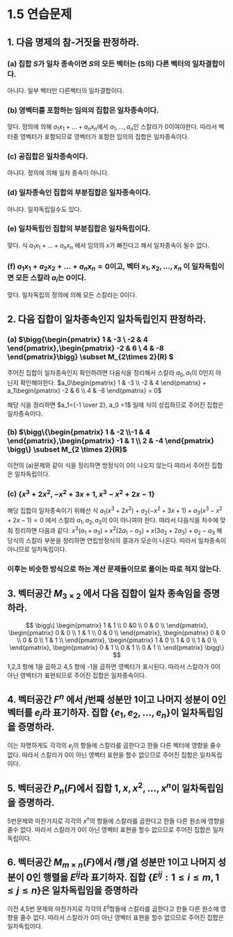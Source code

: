 # 1.5 연습문제

## 1. 다음 명제의 참-거짓을 판정하라. 

### (a) 집합 $S$가 일차 종속이면 $S$의 모든 벡터는 (S의) 다른 벡터의 일차결합이다.

아니다. 일부 벡터만 다른벡터의 일차결합이다.

### (b) 영벡터를 포함하는 임의의 집합은 일차종속이다.

맞다. 정의에 의해 $a_1x_1+\dotsc+a_nx_n$에서 $a_1,\dotsc, a_n$인 스칼라가 0이여야한다. 따라서 벡터중 영벡터가 포함되므로 영벡터가 포함한 임의의 집합은 일차종속이다.

### (c) 공집합은 일차종속이다.

아니다. 정의에 의해 일차 종속이 아니다. 

### (d) 일차종속인 집합의 부분집합은 일차종속이다.

아니다. 일차독립일수도 있다.

### (e) 일차독립인 집합의 부분집합은 일차독립이다.

맞다. 식 $a_1x_1+\dotsc+a_nx_n$ 에서 임의의 $x$가 빠진다고 해서 일차종속이 될수 없다.

### (f) $a_1x_1+a_2x_2+\dots+a_nx_n=0$이고, 벡터 $x_1,x_2,\dotsc,x_n$ 이 일차독립이면 모든 스칼라  $a_i$는 0이다.

맞다. 일차독립의 정의에 의해 모든 스칼라는 0이다.

## 2. 다음 집합이 일차종속인지 일차독립인지 판정하라.

### (a) $\bigg\{\begin{pmatrix} 1 & -3 \\ -2 & 4 \end{pmatrix},\begin{pmatrix} -2 & 6 \\ 4 & -8 \end{pmatrix}\bigg\} \subset M_{2\times 2}(R) $

주어진 집합이 일차종속인지 확인하려면 다음식을 정리해서 스칼라 $a_0,a_1$이  0인지 아닌지 확인해야한다.
$a_0\begin{pmatrix} 1 & -3 \\ -2 & 4 \end{pmatrix} + a_1\begin{pmatrix} -2 & 6 \\ 4 & -8 \end{pmatrix} = 0$

해당 식을 정리하면 $a_1={-1 \over 2}, a_0 =1$ 일때 식이 성립하므로 주어진 집합은 일차종속이다.

### (b) $\bigg\{\begin{pmatrix} 1 & -2 \\-1 & 4 \end{pmatrix},\begin{pmatrix} -1 & 1 \\ 2 & -4 \end{pmatrix} \bigg\} \subset M_{2 \times 2}(R)$


이전의 (a)문제와 같이 식을 정리하면 방정식이 0이 나오지 않는다 따라서 주어진 집합은 일차독립이다.

### (c) $\{x^3 + 2x^2,-x^2+3x+1,x^3-x^2+2x-1\}$

해당 집합이 일차종속이기 위해선 식 $a_1(x^3 + 2x^2)+a_2(-x^2+3x+1)+a_3(x^3-x^2+2x-1)=0$ 에서 스칼라 $a_1,a_2,a_3$이 0이 아니여야 한다. 따라서 다음식을 차수에 맞춰 정리하면 다음과 같다. $x^3(a_1 + a_3) + x^2 (2a_1-a_3) + x(3a_2+2a_3) + a_2 -a_3$
해당식의 스칼라 부분을 정리하면 연립방정식의 결과가 모순이 나온다. 따라서 일차종속이 아니므로 일차독립이다.

### 이후는 비슷한 방식으로 하는 계산 문제들이므로 풀이는 따로 적지 않는다.

## 3. 벡터공간 $M_{3 \times 2}$ 에서 다음 집합이 일차 종속임을 증명하라.
$$ \bigg\{ 
    \begin{pmatrix}
    1 & 1 \\
    0 &0  \\
    0 & 0 \\
    \end{pmatrix}, 
    \begin{pmatrix}
    0 & 0 \\
    1 & 1 \\
    0 & 0 \\
    \end{pmatrix},
    \begin{pmatrix}
    0 & 0 \\
    0 & 0 \\
    1 & 1 \\
    \end{pmatrix},
    \begin{pmatrix}
    1 & 0 \\
    1 & 0 \\
    1 & 0 \\
    \end{pmatrix},
    \begin{pmatrix}
    0 & 1 \\
    0 & 1 \\
    0 & 1 \\
    \end{pmatrix}
\bigg\} $$
1,2,3 항에 1을 곱하고 4,5 항에 -1을 곱하면 영벡터가 표시된다. 따라서 스칼라가 0이 아닌 영벡터가 표현되므로 주어진 집합은 일차종속이다.

## 4. 벡터공간 $F^n$ 에서 $j$번째 성분만 1이고 나머지 성분이 0인 벡터를 $e_j$라 표기하자. 집합 $\{e_1,e_2,\dotsc ,e_n\}$이 일차독립임을 증명하라.

이는 자명하게도 각각의 $e_j$의 항들에 스칼라를 곱한다고 한들 다른 벡터에 영향을 줄수 없다. 따라서 스칼라가 0이 아닌 영벡터 표현을 할수 없으므로 주어진 집합은 일차독립이다.

## 5. 벡터공간 $P_n(F)$에서 집합 ${1,x,x^2,\dotsc,x^n}$이 일차독립임을 증명하라.

5번문제와 마찬가지로 각각의 $x^n$의 항들에 스칼라를 곱한다고 한들 다른 원소에 영향을 줄수 없다. 따라서 스칼라가 0이 아닌 영벡터 표현을 할수 없으므로 주어진 집합은 일차독립이다.

## 6. 벡터공간 $M_{m\times n}(F)$에서 $i$행 $j$열 성분만 1이고 나머지 성분이 0인 행렬을 $E^{ij}$라 표기하자. 집합 $\{E^{ij}: 1 \le i \le m , 1 \le j \le n\}$은 일차독립임을 증명하라

이전 4,5번 문제와 마찬가지로 각각의 $E^{ij}$항들에 스칼라를 곱한다고 한들 다른 원소에 영향을 줄수 없다. 따라서 스칼라가 0이 아닌 영벡터 표현을 할수 없으므로 주어진 집합은 일차독립이다.
